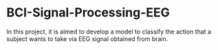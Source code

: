 # BCI-Signal-Processing-EEG
In this project, it is aimed to develop a model to classify the action that a subject wants to take via EEG signal obtained from brain.
